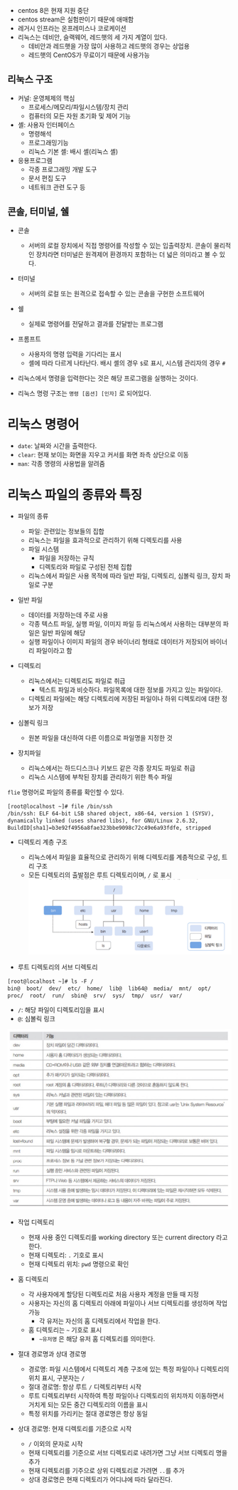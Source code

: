 - centos 8은 현재 지원 중단
- centos stream은 실험판이기 때문에 애매함
- 레거시 인프라는 온프레미스나 코로케이션
- 리눅스는 데비안, 슬랙웨어, 레드햇의 세 가지 계열이 있다.
	- 데비안과 레드햇을 가장 많이 사용하고 레드햇의 경우는 상업용
	- 레드햇의 CentOS가 무료이기 때문에 사용가능

## 리눅스 구조
- 커널: 운영체제의 핵심
	- 프로세스/메모리/파일시스템/장치 관리
	- 컴퓨터의 모든 자원 초기화 및 제어 기능
- 셸: 사용자 인터페이스
	- 명령해석
	- 프로그래밍기능
	- 리눅스 기본 셸: 배시 셸(리눅스 셸)
- 응용프로그램
	- 각종 프로그래밍 개발 도구
	- 문서 편집 도구
	- 네트워크 관련 도구 등

## 콘솔, 터미널, 쉘
- 콘솔
	- 서버의 로컬 장치에서 직접 명령어를 작성할 수 있는 입출력장치. 콘솔이 물리적인 장치라면 터미널은 원격제어 환경까지 포함하는 더 넓은 의미라고 볼 수 있다.
- 터미널
	- 서버의 로컬 또는 원격으로 접속할 수 있는 콘솔을 구현한 소프트웨어
- 쉘
	- 실제로 명령어를 전달하고 결과를 전달받는 프로그램
- 프롬프트
	- 사용자의 명령 입력을 기다리는 표시
	- 셸에 따라 다르게 나타난다. 배시 셸의 경우 `$`로 표시, 시스템 관리자의 경우 `#`

- 리눅스에서 명령을 입력한다는 것은 해당 프로그램을 실행하는 것이다. 
- 리눅스 명령 구조는 `명령 [옵션] [인자]` 로 되어있다. 

# 리눅스 명령어
- `date`: 날짜와 시간을 출력한다.
- `clear`: 현재 보이는 화면을 지우고 커서를 화면 좌측 상단으로 이동
- `man`: 각종 명령의 사용법을 알려줌

# 리눅스 파일의 종류와 특징
- 파일의 종류
	- 파일: 관련있는 정보들의 집합
	- 리눅스는 파일을 효과적으로 관리하기 위해 디렉토리를 사용
	- 파일 시스템
		- 파일을 저장하는 규칙
		- 디렉토리와 파일로 구성된 전체 집합
	- 리눅스에서 파일은 사용 목적에 따라 일반 파일, 디렉토리, 심볼릭 링크, 장치 파일로 구분

- 일반 파일
	- 데이터를 저장하는데 주로 사용
	- 각종 텍스트 파일, 실행 파일, 이미지 파일 등 리눅스에서 사용하는 대부분의 파일은 일반 파일에 해당
	- 실행 파일이나 이미지 파일의 경우 바이너리 형태로 데이터가 저장되어 바이너리 파일이라고 함

- 디렉토리 
	- 리눅스에서는 디렉토리도 파일로 취급
		- 텍스트 파일과 비슷하다. 파일목록에 대한 정보를 가지고 있는 파일이다. 
	- 디렉토리 파일에는 해당 디렉토리에 저장된 파일이나 하위 디렉토리에 대한 정보가 저장

- 심볼릭 링크
	- 원본 파일을 대신하여 다른 이름으로 파일명을 지정한 것

- 장치파일
	- 리눅스에서는 하드디스크나 키보드 같은 각종 장치도 파일로 취급
	- 리눅스 시스템에 부착된 장치를 관리하기 위한 특수 파일

`flie` 명령어로 파일의 종류를 확인할 수 있다.
```
[root@localhost ~]# file /bin/ssh
/bin/ssh: ELF 64-bit LSB shared object, x86-64, version 1 (SYSV), dynamically linked (uses shared libs), for GNU/Linux 2.6.32, BuildID[sha1]=b3e92f4956a8fae323bbe9098c72c49e6a93fdfe, stripped
```
- 디렉토리 계층 구조
	- 리눅스에서 파일을 효율적으로 관리하기 위해 디렉토리를 계층적으로 구성, 트리 구조
	- 모든 디렉토리의 출발점은 루트 디렉토리이며, `/` 로 표시
![](images/Pasted%20image%2020221226161152.png)

- 루트 디렉토리의 서브 디렉토리
```
[root@localhost ~]# ls -F /
bin@  boot/  dev/  etc/  home/  lib@  lib64@  media/  mnt/  opt/  proc/  root/  run/  sbin@  srv/  sys/  tmp/  usr/  var/
```
- `/`: 해당 파일이 디렉토리임을 표시
- `@`: 심볼릭 링크

![](images/Pasted%20image%2020221226161536.png)

- 작업 디렉토리
	- 현재 사용 중인 디렉토리를 working directory 또는 current directory 라고 한다.
	- 현재 디렉토리: `.` 기호로 표시
	- 현재 디렉토리 위치: `pwd` 명령으로 확인
- 홈 디렉토리
	- 각 사용자에게 할당된 디렉토리로 처음 사용자 계정을 만들 때 지정
	- 사용자는 자신의 홈 디렉토리 아래에 파일이나 서브 디렉토리를 생성하며 작업 가능
		- 각 유저는 자신의 홈 디렉토리에서 작업을 한다.
	- 홈 디렉토리는 `~` 기호로 표시
		- `~유저명` 은 해당 유저 홈 디렉토리를 의미한다.

- 절대 경로명과 상대 경로명
	- 경로명: 파일 시스템에서 디렉토리 계층 구조에 있는 특정 파일이나 디렉토리의 위치 표시, 구분자는 `/`
	- 절대 경로명: 항상 루트 `/` 디렉토리부터 시작
	- 루트 디렉토리부터 시작하여 특정 파일이나 디렉토리의 위치까지 이동하면서 거치게 되는 모든 중간 디렉토리의 이름을 표시
	- 특정 위치를 가리키는 절대 경로명은 항상 동일

- 상대 경로명: 현재 디렉토리를 기준으로 시작
	- `/` 이외의 문자로 시작
	- 현재 디렉토리를 기준으로 서브 디렉토리로 내려가면 그냥 서브 디렉토리 명을 추가
	- 현재 디렉토리를 기주으로 상위 디렉토리로 가려면 `..`를 추가
	- 상대 경로명은 현재 디렉토리가 어디냐에 따라 달라진다.